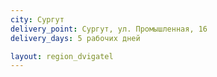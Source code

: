 ```yaml
---
city: Сургут
delivery_point: Сургут, ул. Промышленная, 16
delivery_days: 5 рабочих дней

layout: region_dvigatel
---
```


